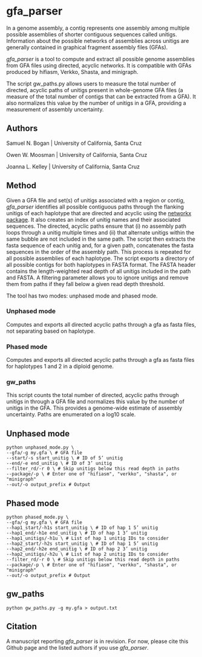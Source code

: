 # gfa_parser

In a genome assembly, a contig represents one assembly among multiple possible assemblies of shorter contiguous sequences called unitigs. Information about the possible networks of assemblies across unitigs are generally contained in graphical fragment assembly files (GFAs). 

*gfa_parser* is a tool to compute and extract all possible genome assemblies from GFA files using directed, acyclic networks. It is compatible with GFAs produced by hifiasm, Verkko, Shasta, and minigraph.

The script gw_paths.py allows users to measure the total number of directed, acyclic paths of unitigs present in whole-genome GFA files (a measure of the total number of contigs that can be extracted from a GFA). It also normalizes this value by the number of unitigs in a GFA, providing a measurement of assembly uncertainty.

## Authors 
Samuel N. Bogan | University of California, Santa Cruz

Owen W. Moosman | University of California, Santa Cruz

Joanna L. Kelley | University of California, Santa Cruz

## Method

Given a GFA file and set(s) of unitigs associated with a region or contig, *gfa_parser* identifies all possible contiguous paths through the flanking unitigs of each haplotype that are directed and acyclic using the [networkx package](https://networkx.org/). It also creates an index of unitig names and their associated sequences. The directed, acyclic paths ensure that (i) no assembly path loops through a unitig multiple times and (ii) that alternate unitigs within the same bubble are not included in the same path. The script then extracts the fasta sequence of each unitig and, for a given path, concatenates the fasta sequences in the order of the assembly path. This process is repeated for all possible assemblies of each haplotype. The script exports a directory of all possible contigs for both haplotypes in FASTA format. The FASTA header contains the length-weighted read depth of all unitigs included in the path and FASTA. A filtering parameter allows you to ignore unitigs and remove them from paths if they fall below a given read depth threshold.

The tool has two modes: unphased mode and phased mode. 

### Unphased mode

Computes and exports all directed acyclic paths through a gfa as fasta files, not separating based on haplotype.

### Phased mode

Computes and exports all directed acyclic paths through a gfa as fasta files for haplotypes 1 and 2 in a diploid genome.


### gw_paths

This script counts the total number of directed, acyclic paths through unitigs in through a GFA file and normalizes this value by the number of unitigs in the GFA. This provides a genome-wide estimate of assembly uncertainty. Paths are enumerated on a log10 scale.

## Unphased mode

    python unphased_mode.py \
    --gfa/-g my.gfa \ # GFA file
    --start/-s start_unitig \ # ID of 5’ unitig
    --end/-e end_unitig \ # ID of 3’ unitig
    --filter_rd/-r 0 \ # Skip unitigs below this read depth in paths
    --package/-p \ # Enter one of "hifiasm", "verkko", "shasta", or "minigraph"
    --out/-o output_prefix # Output
    
## Phased mode

    python phased_mode.py \
    --gfa/-g my.gfa \ # GFA file
    --hap1_start/-h1s start_unitig \ # ID of hap 1 5’ unitig
    --hap1_end/-h1e end_unitig \ # ID of hap 1 3’ unitig
    --hap1_unitigs/-h1u \ # List of hap 1 unitig IDs to consider
    --hap2_start/-h2s start_unitig \ # ID of hap 1 5’ unitig
    --hap2_end/-h2e end_unitig \ # ID of hap 2 3’ unitig
    --hap2_unitigs/-h2u \ # List of hap 2 unitig IDs to consider
    --filter_rd/-r 0 \ # Skip unitigs below this read depth in paths
    --package/-p \ # Enter one of "hifiasm", "verkko", "shasta", or "minigraph"
    --out/-o output_prefix # Output

## gw_paths

    python gw_paths.py -g my.gfa > output.txt
    
    
## Citation

A manuscript reporting *gfa_parser* is in revision. For now, please cite this Github page and the listed authors if you use *gfa_parser*.
    
